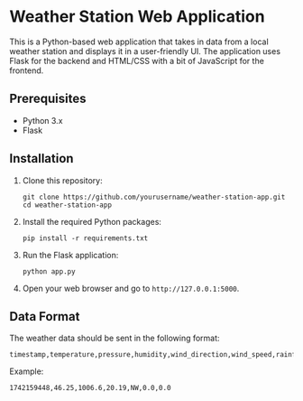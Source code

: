 # Weather Station Web Application

This is a Python-based web application that takes in data from a local weather station and displays it in a user-friendly UI. The application uses Flask for the backend and HTML/CSS with a bit of JavaScript for the frontend.

## Prerequisites

- Python 3.x
- Flask

## Installation

1. Clone this repository:
   ```
   git clone https://github.com/yourusername/weather-station-app.git
   cd weather-station-app
   ```

2. Install the required Python packages:
   ```
   pip install -r requirements.txt
   ```

3. Run the Flask application:
   ```
   python app.py
   ```

4. Open your web browser and go to `http://127.0.0.1:5000`.

## Data Format

The weather data should be sent in the following format:
```
timestamp,temperature,pressure,humidity,wind_direction,wind_speed,rainfall
```
Example:
```
1742159448,46.25,1006.6,20.19,NW,0.0,0.0
```
